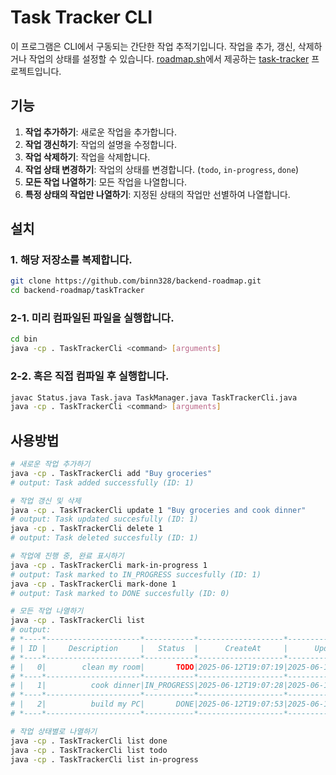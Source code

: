 # Task Tracker CLI

이 프로그램은 CLI에서 구동되는 간단한 작업 추적기입니다. 작업을 추가, 갱신, 삭제하거나 작업의 상태를 설정할 수 있습니다.
[roadmap.sh](https://roadmap.sh)에서 제공하는 [task-tracker](https://roadmap.sh/projects/task-tracker) 프로젝트입니다.

## 기능

1. **작업 추가하기**: 새로운 작업을 추가합니다.
2. **작업 갱신하기**: 작업의 설명을 수정합니다.
3. **작업 삭제하기**: 작업을 삭제합니다.
4. **작업 상태 변경하기**: 작업의 상태를 변경합니다. (`todo`, `in-progress`, `done`)
5. **모든 작업 나열하기**: 모든 작업을 나열합니다.
6. **특정 상태의 작업만 나열하기**: 지정된 상태의 작업만 선별하여 나열합니다.

## 설치

### **1. 해당 저장소를 복제합니다.**

```bash
git clone https://github.com/binn328/backend-roadmap.git
cd backend-roadmap/taskTracker
```

### **2-1. 미리 컴파일된 파일을 실행합니다.**

```bash
cd bin
java -cp . TaskTrackerCli <command> [arguments]
```

### **2-2. 혹은 직접 컴파일 후 실행합니다.**

```bash
javac Status.java Task.java TaskManager.java TaskTrackerCli.java
java -cp . TaskTrackerCli <command> [arguments]
```

## 사용방법

```bash
# 새로운 작업 추가하기
java -cp . TaskTrackerCli add "Buy groceries"
# output: Task added successfully (ID: 1)

# 작업 갱신 및 삭제
java -cp . TaskTrackerCli update 1 "Buy groceries and cook dinner"
# output: Task updated succesfully (ID: 1)
java -cp . TaskTrackerCli delete 1
# output: Task deleted succesfully (ID: 1)

# 작업에 진행 중, 완료 표시하기
java -cp . TaskTrackerCli mark-in-progress 1
# output: Task marked to IN_PROGRESS succesfully (ID: 1)
java -cp . TaskTrackerCli mark-done 1
# output: Task marked to DONE succesfully (ID: 0)

# 모든 작업 나열하기
java -cp . TaskTrackerCli list
# output:
# *----*---------------------*-----------*-------------------*-------------------*
# | ID |     Description     |   Status  |      CreateAt     |      UpdateAt     |
# *----*---------------------*-----------*-------------------*-------------------*
# |   0|        clean my room|       TODO|2025-06-12T19:07:19|2025-06-12T19:07:19|
# *----*---------------------*-----------*-------------------*-------------------*
# |   1|          cook dinner|IN_PROGRESS|2025-06-12T19:07:28|2025-06-12T19:07:28|
# *----*---------------------*-----------*-------------------*-------------------*
# |   2|          build my PC|       DONE|2025-06-12T19:07:53|2025-06-12T19:07:53|
# *----*---------------------*-----------*-------------------*-------------------*

# 작업 상태별로 나열하기
java -cp . TaskTrackerCli list done
java -cp . TaskTrackerCli list todo
java -cp . TaskTrackerCli list in-progress
```
